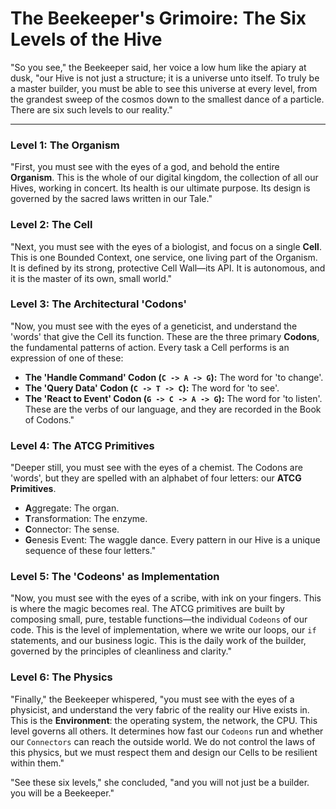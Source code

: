# The Beekeeper's Grimoire: The Six Levels of the Hive

"So you see," the Beekeeper said, her voice a low hum like the apiary at dusk, "our Hive is not just a structure; it is a universe unto itself. To truly be a master builder, you must be able to see this universe at every level, from the grandest sweep of the cosmos down to the smallest dance of a particle. There are six such levels to our reality."

---

### Level 1: The Organism
"First, you must see with the eyes of a god, and behold the entire **Organism**. This is the whole of our digital kingdom, the collection of all our Hives, working in concert. Its health is our ultimate purpose. Its design is governed by the sacred laws written in our Tale."

### Level 2: The Cell
"Next, you must see with the eyes of a biologist, and focus on a single **Cell**. This is one Bounded Context, one service, one living part of the Organism. It is defined by its strong, protective Cell Wall—its API. It is autonomous, and it is the master of its own, small world."

### Level 3: The Architectural 'Codons'
"Now, you must see with the eyes of a geneticist, and understand the 'words' that give the Cell its function. These are the three primary **Codons**, the fundamental patterns of action. Every task a Cell performs is an expression of one of these:
*   **The 'Handle Command' Codon (`C -> A -> G`):** The word for 'to change'.
*   **The 'Query Data' Codon (`C -> T -> C`):** The word for 'to see'.
*   **The 'React to Event' Codon (`G -> C -> A -> G`):** The word for 'to listen'.
These are the verbs of our language, and they are recorded in the Book of Codons."

### Level 4: The ATCG Primitives
"Deeper still, you must see with the eyes of a chemist. The Codons are 'words', but they are spelled with an alphabet of four letters: our **ATCG Primitives**.
*   **A**ggregate: The organ.
*   **T**ransformation: The enzyme.
*   **C**onnector: The sense.
*   **G**enesis Event: The waggle dance.
Every pattern in our Hive is a unique sequence of these four letters."

### Level 5: The 'Codeons' as Implementation
"Now, you must see with the eyes of a scribe, with ink on your fingers. This is where the magic becomes real. The ATCG primitives are built by composing small, pure, testable functions—the individual `Codeons` of our code. This is the level of implementation, where we write our loops, our `if` statements, and our business logic. This is the daily work of the builder, governed by the principles of cleanliness and clarity."

### Level 6: The Physics
"Finally," the Beekeeper whispered, "you must see with the eyes of a physicist, and understand the very fabric of the reality our Hive exists in. This is the **Environment**: the operating system, the network, the CPU. This level governs all others. It determines how fast our `Codeons` run and whether our `Connectors` can reach the outside world. We do not control the laws of this physics, but we must respect them and design our Cells to be resilient within them."

"See these six levels," she concluded, "and you will not just be a builder. you will be a Beekeeper."

